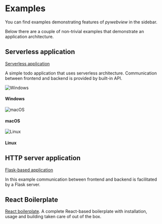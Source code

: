 # Examples

You can find examples demonstrating features of _pywebview_ in the sidebar.

Below there are a couple of non-trivial examples that demonstrate an application architecture.


## Serverless application

[Serverless application](https://github.com/r0x0r/pywebview/tree/master/examples/todos)

A simple todo application that uses serverless architecture. Communication between frontend and backend is provided by built-in API.

<div class='gallery'>
  <div>
    <img src='/screenshots/todos-windows.png' alt='Windows' class='zoom'/>
    <h4>Windows</h4>
  </div>
  <div>
    <img src='/screenshots/todos-macos.png' alt='macOS' class='zoom'/>
    <h4>macOS</h4>
  </div>
  <div>
    <img src='/screenshots/todos-linux.png' alt='Linux' class='zoom'/>
    <h4>Linux</h4>
  </div>
</div>

## HTTP server application

[Flask-based application](https://github.com/r0x0r/pywebview/tree/master/examples/flask_app)

In this example communication between frontend and backend is facilitated by a Flask server.

## React Boilerplate

[React boilerplate](https://github.com/r0x0r/pywebview-react-boilerplate). A complete React-based boilerplate with installation, usage and building taken care of out of the box.
